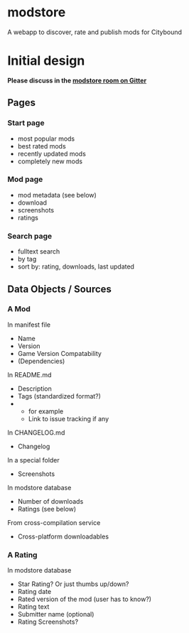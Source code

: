 # modstore
A webapp to discover, rate and publish mods for Citybound

# Initial design

**Please discuss in the [modstore room on Gitter](https://gitter.im/citybound/modstore)**

## Pages

### Start page

- most popular mods
- best rated mods
- recently updated mods
- completely new mods

### Mod page

- mod metadata (see below)
- download
- screenshots
- ratings

### Search page

- fulltext search
- by tag
- sort by: rating, downloads, last updated

## Data Objects / Sources

### A Mod

In manifest file
- Name
- Version
- Game Version Compatability
- (Dependencies)

In README.md
- Description
- Tags (standardized format?)
- + for example
  - Link to issue tracking if any

In CHANGELOG.md
- Changelog

In a special folder
- Screenshots

In modstore database
- Number of downloads
- Ratings (see below)

From cross-compilation service
- Cross-platform downloadables

### A Rating

In modstore database

- Star Rating? Or just thumbs up/down?
- Rating date
- Rated version of the mod (user has to know?)
- Rating text
- Submitter name (optional)
- Rating Screenshots?
